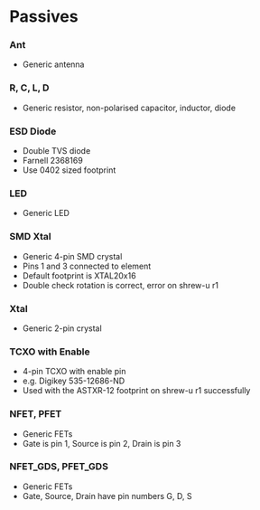 # Passives

### Ant
* Generic antenna

### R, C, L, D
* Generic resistor, non-polarised capacitor, inductor, diode

### ESD Diode
* Double TVS diode
* Farnell 2368169
* Use 0402 sized footprint

### LED
* Generic LED

### SMD Xtal
* Generic 4-pin SMD crystal
* Pins 1 and 3 connected to element
* Default footprint is XTAL20x16
* Double check rotation is correct, error on shrew-u r1

### Xtal
* Generic 2-pin crystal

### TCXO with Enable
* 4-pin TCXO with enable pin
* e.g. Digikey 535-12686-ND
* Used with the ASTXR-12 footprint on shrew-u r1 successfully

### NFET, PFET
* Generic FETs
* Gate is pin 1, Source is pin 2, Drain is pin 3

### NFET_GDS, PFET_GDS
* Generic FETs
* Gate, Source, Drain have pin numbers G, D, S
